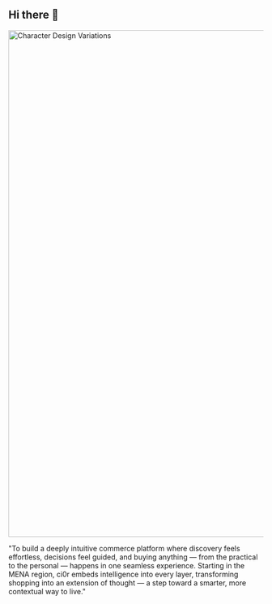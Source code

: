 ## Hi there 👋

<!--
**ci0r/ci0r** is a ✨ _special_ ✨ repository because its `README.md` (this file) appears on your GitHub profile.

Here are some ideas to get you started:

- 🔭 I’m currently working on ...
- 🌱 I’m currently learning ...
- 👯 I’m looking to collaborate on ...
- 🤔 I’m looking for help with ...
- 💬 Ask me about ...
- 📫 How to reach me: ...
- 😄 Pronouns: ...
- ⚡ Fun fact: ...
-->
<img src="https://github.com/user-attachments/assets/4420b30b-3cea-45f6-acf4-f1038df8a879" alt="Character Design Variations" width="1000">

"To build a deeply intuitive commerce platform where discovery feels effortless, decisions feel guided, and buying anything — from the practical to the personal — happens in one seamless experience. Starting in the MENA region, ci0r embeds intelligence into every layer, transforming shopping into an extension of thought — a step toward a smarter, more contextual way to live."

